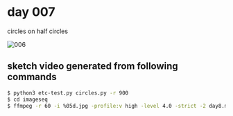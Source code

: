 # day 007

circles on half circles

![006](https://github.com/burningion/daily-sketches/raw/master/007/images/00481.jpg)

## sketch video generated from following commands


```bash
$ python3 etc-test.py circles.py -r 900
$ cd imageseq
$ ffmpeg -r 60 -i %05d.jpg -profile:v high -level 4.0 -strict -2 day8.mp4

```
